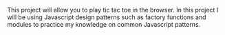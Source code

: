 This project will allow you to play tic tac toe in the browser. In this project I will be using Javascript design patterns such as factory functions and modules to practice my knowledge on common Javascript patterns.